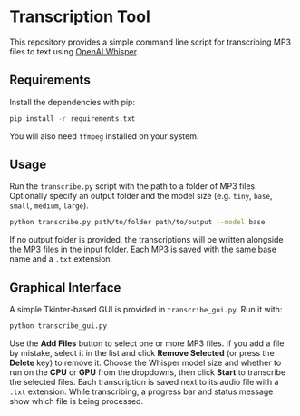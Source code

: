 # Transcription Tool

This repository provides a simple command line script for transcribing MP3 files to text using [OpenAI Whisper](https://github.com/openai/whisper).

## Requirements

Install the dependencies with pip:

```bash
pip install -r requirements.txt
```

You will also need `ffmpeg` installed on your system.

## Usage

Run the `transcribe.py` script with the path to a folder of MP3 files. Optionally specify an output folder and the model size (e.g. `tiny`, `base`, `small`, `medium`, `large`).

```bash
python transcribe.py path/to/folder path/to/output --model base
```

If no output folder is provided, the transcriptions will be written alongside the MP3 files in the input folder. Each MP3 is saved with the same base name and a `.txt` extension.



## Graphical Interface

A simple Tkinter-based GUI is provided in `transcribe_gui.py`. Run it with:

```bash
python transcribe_gui.py
```

Use the **Add Files** button to select one or more MP3 files. If you add a file by mistake, select it in the list and click **Remove Selected** (or press the **Delete** key) to remove it. Choose the Whisper model size and whether to run on the **CPU** or **GPU** from the dropdowns, then click **Start** to transcribe the selected files. Each transcription is saved next to its audio file with a `.txt` extension.
While transcribing, a progress bar and status message show which file is being processed.


